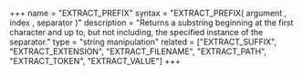 +++
name = "EXTRACT_PREFIX"
syntax = "EXTRACT_PREFIX( argument <STRING>, index <INTEGER>, separator <STRING> )"
description = "Returns a substring beginning at the first character and up to, but not including, the specified instance of the separator."
type = "string manipulation"
related = ["EXTRACT_SUFFIX", "EXTRACT_EXTENSION", "EXTRACT_FILENAME", "EXTRACT_PATH", "EXTRACT_TOKEN", "EXTRACT_VALUE"]
+++

